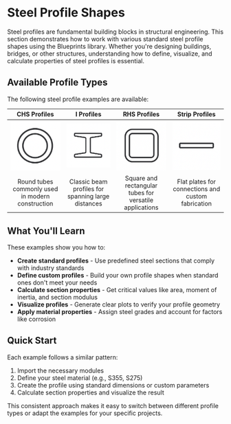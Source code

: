 # Steel Profile Shapes

Steel profiles are fundamental building blocks in structural engineering. This section demonstrates how to work with various standard steel profile shapes using the Blueprints library. Whether you're designing buildings, bridges, or other structures, understanding how to define, visualize, and calculate properties of steel profiles is essential.

## Available Profile Types

The following steel profile examples are available:

|                                         CHS Profiles                                         |                                       I Profiles                                       |                                         RHS Profiles                                         |                                           Strip Profiles                                           |
|:--------------------------------------------------------------------------------------------:|:--------------------------------------------------------------------------------------:|:--------------------------------------------------------------------------------------------:|:--------------------------------------------------------------------------------------------------:|
| [![CHS Profiles](../_images/chs_profiles.png)](steel_chs_profile.ipynb) | [![I Profiles](../_images/i_profiles.png)](steel_i_profile.ipynb) | [![RHS Profiles](../_images/rhs_profiles.png)](steel_rhs_profile.ipynb) | [![Strip Profiles](../_images/strip_profiles.png)](steel_strip_profile.ipynb) |
|                       Round tubes commonly used in modern construction                       |                   Classic beam profiles for spanning large distances                   |                   Square and rectangular tubes for versatile applications                    |                         Flat plates for connections and custom fabrication                         |


## What You'll Learn

These examples show you how to:

- **Create standard profiles** - Use predefined steel sections that comply with industry standards
- **Define custom profiles** - Build your own profile shapes when standard ones don't meet your needs
- **Calculate section properties** - Get critical values like area, moment of inertia, and section modulus
- **Visualize profiles** - Generate clear plots to verify your profile geometry
- **Apply material properties** - Assign steel grades and account for factors like corrosion

## Quick Start

Each example follows a similar pattern:

1. Import the necessary modules
2. Define your steel material (e.g., S355, S275)
3. Create the profile using standard dimensions or custom parameters
4. Calculate section properties and visualize the result

This consistent approach makes it easy to switch between different profile types or adapt the examples for your specific projects.
